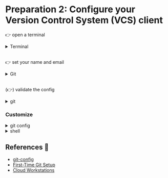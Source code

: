 # Preparation 2: Configure your Version Control System (VCS) client

👉 open a terminal

<details>
<summary>Terminal</summary>

- press `Control`+`Shift`+<code>`</code>

or
- navigate to `Menu` > `Terminal` > `New Terminal`

#### References 🔗

- [Keyboard shortcuts for **Linux**](https://code.visualstudio.com/shortcuts/keyboard-shortcuts-linux.pdf)
- [Keyboard shortcuts for **Mac**](https://code.visualstudio.com/shortcuts/keyboard-shortcuts-macos.pdf)
- [Keyboard shortcuts for **Windows**](https://code.visualstudio.com/shortcuts/keyboard-shortcuts-windows.pdf)
</details><br/>

👉 set your name and email

<details>
<summary>Git</summary>

```sh
git config --global user.email alex@example.com
git config --global user.name Alex
```
</details><br/>

(👉) validate the config

<details>
<summary>git</summary>

You can inspect the global git config in your home directory.

```sh
cat ~/.gitconfig
```
</details>

### Customize

<details>
<summary>git config</summary>

You may find some of the following configs useful:
```
[alias]
        a = add
        br = branch
        c = commit
        ca = commit --amend
        cm = commit -m
        co = checkout
        d = diff
        gl = config --global -l
        l = log
        last = log -1 HEAD
        p = push
        s = status -sb
        se = !git rev-list --all | xargs git grep -F
        st = status -sb
        sw = switch
        unstage = reset HEAD --
[init]
        defaultBranch = main
```
</details>

<details>
<summary>shell</summary>

```sh
alias g=git
```
 💡 Tip: add this to your shell profile/aliases.

</details>

## References 🔗

- [git-config](https://git-scm.com/docs/git-config)
- [First-Time Git Setup](https://git-scm.com/book/en/v2/Getting-Started-First-Time-Git-Setup)
- [Cloud Workstations](https://cloud.google.com/workstations/docs/version-control#commit_changes)
</details><br/>
